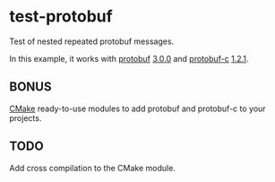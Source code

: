 # test-protobuf

Test of nested repeated protobuf messages.

In this example, it works with [protobuf](https://github.com/protocolbuffers/protobuf) [3.0.0](https://github.com/protocolbuffers/protobuf/tree/v3.0.0) and [protobuf-c](https://github.com/protobuf-c/protobuf-c) [1.2.1](https://github.com/protobuf-c/protobuf-c/tree/v1.2.1).


## BONUS
[CMake](http://cmake.org) ready-to-use modules to add protobuf and protobuf-c to your projects.

## TODO 
Add cross compilation to the CMake module.
